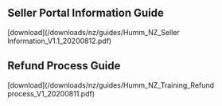 ## Seller Portal Information Guide

[download](/downloads/nz/guides/Humm_NZ_Seller Information_V1.1_20200812.pdf)

## Refund Process Guide

[download](/downloads/nz/guides/Humm_NZ_Training_Refund process_V1_20200811.pdf)